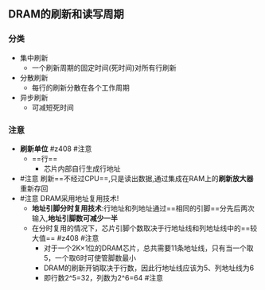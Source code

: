 ## DRAM的刷新和读写周期
### 分类
- 集中刷新
	- 一个刷新周期的固定时间(死时间)对所有行刷新
- 分散刷新
	- 每行的刷新分散在各个工作周期
- 异步刷新
	- 可减短死时间
### 注意
- **刷新单位** #z408  #注意
	- ==行==
		- 芯片内部自行生成行地址
- #注意 刷新==不经过CPU==,只是读出数据,通过集成在RAM上的**刷新放大器**重新存回
- #注意 DRAM采用地址复用技术!
	- **地址引脚分时复用技术**:行地址和列地址通过==相同的引脚==分先后两次输入,**地址引脚数可减少一半**
	- 在分时复用的情况下，芯片引脚个数取决于行地址线和列地址线中的==较大值== #z408  #注意
		- 对于一个2K×1位的DRAM芯片，总共需要11条地址线，只有当一个取5，一个取6时可使管脚数最小
		- DRAM的刷新开销取决于行数，因此行地址线应该为5、列地址线为6
		- 即行数2^5=32，列数为2^6=64  #注意